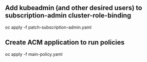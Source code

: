 ## Add kubeadmin (and other desired users) to subscription-admin cluster-role-binding
oc apply -f patch-subscription-admin.yaml

## Create ACM application to run policies
oc apply -f main-policy.yaml

